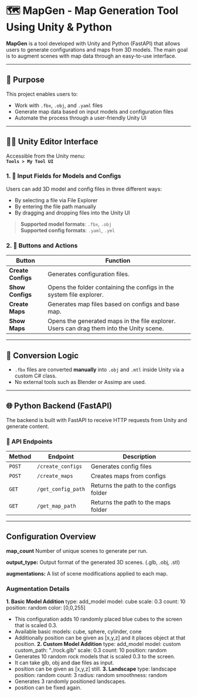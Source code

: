 # 🗺️ MapGen - Map Generation Tool Using Unity & Python

**MapGen** is a tool developed with Unity and Python (FastAPI) that allows users to generate configurations and maps from 3D models. The main goal is to augment scenes with map data through an easy-to-use interface.

---

## 🎯 Purpose

This project enables users to:

- Work with `.fbx`, `.obj`, and `.yaml` files
- Generate map data based on input models and configuration files
- Automate the process through a user-friendly Unity UI

---

## 🧑‍💻 Unity Editor Interface

Accessible from the Unity menu:  
**`Tools > My Tool UI`**

### 1. 📂 Input Fields for Models and Configs

Users can add 3D model and config files in three different ways:
- By selecting a file via File Explorer
- By entering the file path manually
- By dragging and dropping files into the Unity UI

> **Supported model formats**: `.fbx`, `.obj`  
> **Supported config formats**: `.yaml`, `.yml`

### 2. 🔘 Buttons and Actions

| Button            | Function |
|-------------------|----------|
| **Create Configs** | Generates configuration files. |
| **Show Configs**   | Opens the folder containing the configs in the system file explorer. |
| **Create Maps**    | Generates map files based on configs and base map. |
| **Show Maps**      | Opens the generated maps in the file explorer. Users can drag them into the Unity scene. |

---

## 🔄 Conversion Logic

- `.fbx` files are converted **manually** into `.obj` and `.mtl` inside Unity via a custom C# class.
- No external tools such as Blender or Assimp are used.

---

## 🌐 Python Backend (FastAPI)

The backend is built with FastAPI to receive HTTP requests from Unity and generate content.

### 📡 API Endpoints

| Method | Endpoint            | Description                        |
|--------|---------------------|------------------------------------|
| `POST` | `/create_configs`   | Generates config files             |
| `POST` | `/create_maps`      | Creates maps from configs          |
| `GET`  | `/get_config_path`  | Returns the path to the configs folder |
| `GET`  | `/get_map_path`     | Returns the path to the maps folder |

---

## Configuration Overview
**map_count**
Number of unique scenes to generate per run.

**output_type:** 
Output format of the generated 3D scenes. (.glb, .obj, .stl)

**augmentations:**
A list of scene modifications applied to each map.

### Augmentation Details
**1. Basic Model Addition**
type: add_model
model: cube
scale: 0.3
count: 10
position: random
color: [0,0,255]

- This configuration adds 10 randomly placed blue cubes to the screen that is scaled 0.3.
- Available basic models: cube, sphere, cylinder, cone
- Additionally position can be given as [x,y,z] and it places object at that position.
**2. Custom Model Addition**
type: add_model
model: custom
custom_path: "./rock.glb"
scale: 0.3
count: 10
position: random
- Generates 10 random rock models that is scaled 0.3 to the screen.
- It can take glb, obj and dae files as input.
- position can be given as [x,y,z] still.
**3. Landscape**
type: landscape
position: random
count: 3
radius: random
smoothness: random
- Generates 3 randomly positioned landscapes.
- position can be fixed again.
  
